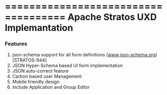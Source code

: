 ====================================
 Apache Stratos UXD Implemantation
====================================

### Features ###

1. json-schema support for all form definitions (www.json-schema.org)  [STRATOS-944]
2. JSON Hyper-Schema based UI form implementation
3. JSON auto-correct feature
4. Carbon based user Management
5. Mobile friendly design
6. Include Application and Group Editor